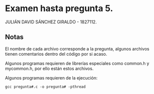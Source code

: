 # Examen hasta pregunta 5.
JULIÁN DAVID SÁNCHEZ GIRALDO - 1827112.
## Notas
El nombre de cada archivo corresponde a la pregunta, algunos archivos tienen comentarios
dentro del código por si acaso.

Algunos programas requieren de librerías especiales
como common.h y mycommon.h, por ello están estos archivos.

Algunos programas requieren de la ejecución:
```
gcc pregunta#.c -o pregunta# -pthread
```


